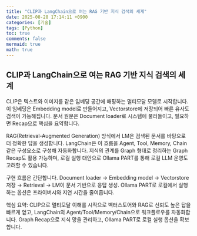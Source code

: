 ```yaml
---
title: "CLIP과 LangChain으로 여는 RAG 기반 지식 검색의 세계"
date: 2025-08-28 17:14:11 +0900
categories: [기술]
tags: [Python]
toc: true
comments: false
mermaid: true
math: true
---
```


## CLIP과 LangChain으로 여는 RAG 기반 지식 검색의 세계

CLIP은 텍스트와 이미지를 같은 임베딩 공간에 매핑하는 멀티모달 모델로 시작합니다. 이 임베딩은 Embedding model로 만들어지고, Vectorstore에 저장되어 빠른 유사도 검색이 가능해집니다. 문서 원문은 Document loader로 시스템에 불러들이고, 필요하면 Recap으로 핵심을 요약합니다. 

RAG(Retrieval-Augmented Generation) 방식에서 LM은 검색된 문서를 바탕으로 더 정확한 답을 생성합니다. LangChain은 이 흐름을 Agent, Tool, Memory, Chain 같은 구성요소로 구성해 자동화합니다. 지식의 관계를 Graph 형태로 정리하는 Graph Recap도 활용 가능하며, 로컬 실행 대안으로 Ollama PART를 통해 로컬 LLM 운영도 고려할 수 있습니다.

구현 흐름은 간단합니다. Document loader → Embedding model → Vectorstore 저장 → Retrieval → LM이 문서 기반으로 응답 생성. Ollama PART로 로컬에서 실행하는 옵션은 프라이버시와 지연 시간을 줄여줍니다.

핵심 요약: CLIP으로 멀티모달 이해를 시작으로 벡터스토어와 RAG로 신뢰도 높은 답을 빠르게 얻고, LangChain의 Agent/Tool/Memory/Chain으로 워크플로우를 자동화합니다. Graph Recap으로 지식 망을 관리하고, Ollama PART로 로컬 실행 옵션을 확보합니다.